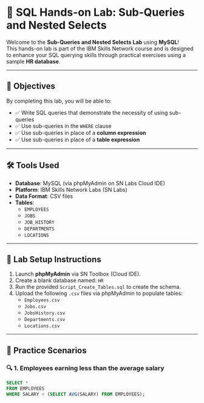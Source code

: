 # 🧠 SQL Hands-on Lab: Sub-Queries and Nested Selects

Welcome to the **Sub-Queries and Nested Selects Lab** using **MySQL**!  
This hands-on lab is part of the IBM Skills Network course and is designed to enhance your SQL querying skills through practical exercises using a sample **HR database**.

---

## 📌 Objectives

By completing this lab, you will be able to:

- ✅ Write SQL queries that demonstrate the necessity of using sub-queries
- ✅ Use sub-queries in the `WHERE` clause
- ✅ Use sub-queries in place of a **column expression**
- ✅ Use sub-queries in place of a **table expression**

---

## 🛠️ Tools Used

- **Database**: MySQL (via phpMyAdmin on SN Labs Cloud IDE)
- **Platform**: IBM Skills Network Labs (SN Labs)
- **Data Format**: CSV files
- **Tables**:  
  - `EMPLOYEES`  
  - `JOBS`  
  - `JOB_HISTORY`  
  - `DEPARTMENTS`  
  - `LOCATIONS`

---

## 🧩 Lab Setup Instructions

1. Launch **phpMyAdmin** via SN Toolbox (Cloud IDE).
2. Create a blank database named: `HR`
3. Run the provided `Script_Create_Tables.sql` to create the schema.
4. Upload the following `.csv` files via phpMyAdmin to populate tables:
   - `Employees.csv`
   - `Jobs.csv`
   - `JobsHistory.csv`
   - `Departments.csv`
   - `Locations.csv`

---

## 🧪 Practice Scenarios

### 🔍 1. Employees earning less than the average salary

```sql
SELECT * 
FROM EMPLOYEES 
WHERE SALARY < (SELECT AVG(SALARY) FROM EMPLOYEES);
